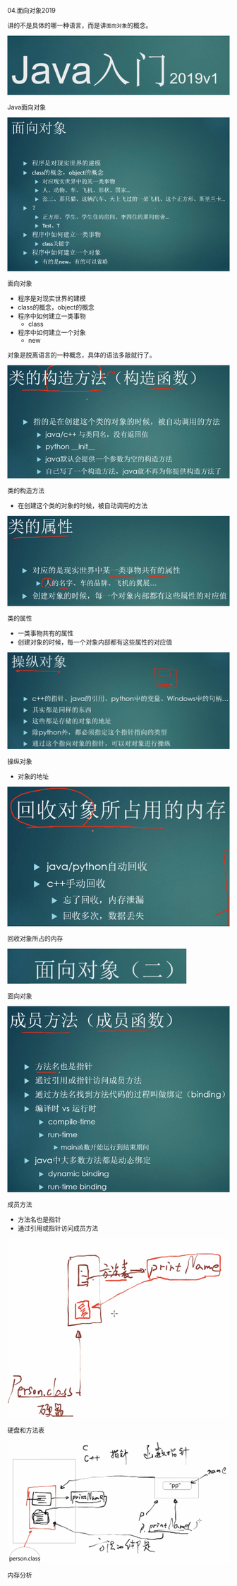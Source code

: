 04.面向对象2019

讲的不是具体的哪一种语言，而是讲`面向对象`的概念。



![image-20201109211718482](../image/image-20201109211718482.png)

Java面向对象

![image-20201109211839588](../image/image-20201109211839588.png)

面向对象

* 程序是对现实世界的建模
* class的概念，object的概念
* 程序中如何建立一类事物
  * class
* 程序中如何建立一个对象
  * new



对象是脱离语言的一种概念，具体的语法多敲就行了。



![image-20201109214121190](../image/image-20201109214121190.png)



类的构造方法

* 在创建这个类的对象的时候，被自动调用的方法

![image-20201109215015316](../image/image-20201109215015316.png)

类的属性

* 一类事物共有的属性
* 创建对象的时候，每一个对象内部都有这些属性的对应值

![image-20201109220014306](../image/image-20201109220014306.png)

操纵对象

* 对象的地址



![image-20201109223317913](../image/image-20201109223317913.png)



回收对象所占的内存



![image-20201109231705584](../image/image-20201109231705584.png)

面向对象

![image-20201109231811418](../image/image-20201109231811418.png)

成员方法

* 方法名也是指针
* 通过引用或指针访问成员方法



![image-20201109232335105](../image/image-20201109232335105.png)

硬盘和方法表



![image-20201109232935505](../image/image-20201109232935505.png)



内存分析



